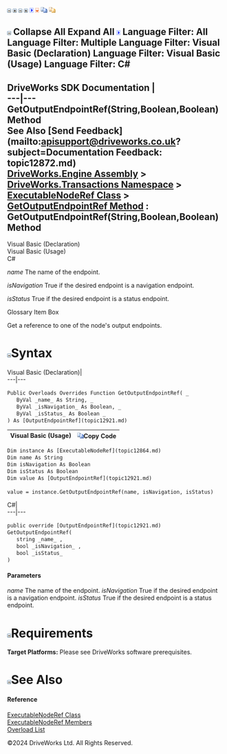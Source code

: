 ![](dotnetimages/collapse.gif) ![](dotnetimages/expand.gif) ![](dotnetimages/collapse.gif) ![](dotnetimages/expand.gif) ![](dotnetimages/drpdown.gif) ![](dotnetimages/drpdown_orange.gif) ![](dotnetimages/copycode.gif) ![](dotnetimages/copycodeHighlight.gif)

![](dotnetimages/collapse.gif) Collapse All Expand All ![](dotnetimages/drpdown.gif) Language Filter: All  Language Filter: Multiple  Language Filter: Visual Basic (Declaration) Language Filter: Visual Basic (Usage) Language Filter: C#  
---  
DriveWorks SDK Documentation  |   
---|---  
GetOutputEndpointRef(String,Boolean,Boolean) Method   
See Also [Send Feedback](mailto:apisupport@driveworks.co.uk?subject=Documentation Feedback: topic12872.md)  
[DriveWorks.Engine Assembly](topic2156.md) > [DriveWorks.Transactions Namespace](topic12835.md) > [ExecutableNodeRef Class](topic12864.md) > [GetOutputEndpointRef Method](topic12871.md) : GetOutputEndpointRef(String,Boolean,Boolean) Method  
---  
  
Visual Basic (Declaration)    
Visual Basic (Usage)    
C# 

_name_
    The name of the endpoint.

_isNavigation_
    True if the desired endpoint is a navigation endpoint.

_isStatus_
    True if the desired endpoint is a status endpoint.

Glossary Item Box

Get a reference to one of the node's output endpoints. 

# ![](dotnetimages/collapse.gif)Syntax

Visual Basic (Declaration)|   
---|---  
      
    
    Public Overloads Overrides Function GetOutputEndpointRef( _
       ByVal _name_ As String, _
       ByVal _isNavigation_ As Boolean, _
       ByVal _isStatus_ As Boolean _
    ) As [OutputEndpointRef](topic12921.md)  
  
Visual Basic (Usage)| ![](dotnetimages/copycode.gif)Copy Code  
---|---  
      
    
    Dim instance As [ExecutableNodeRef](topic12864.md)
    Dim name As String
    Dim isNavigation As Boolean
    Dim isStatus As Boolean
    Dim value As [OutputEndpointRef](topic12921.md)
     
    value = instance.GetOutputEndpointRef(name, isNavigation, isStatus)  
  
C#|   
---|---  
      
    
    public override [OutputEndpointRef](topic12921.md) GetOutputEndpointRef( 
       string _name_ ,
       bool _isNavigation_ ,
       bool _isStatus_
    )  
  
#### Parameters

 _name_
    The name of the endpoint.
_isNavigation_
    True if the desired endpoint is a navigation endpoint.
_isStatus_
    True if the desired endpoint is a status endpoint.

# ![](dotnetimages/collapse.gif)Requirements

**Target Platforms:** Please see DriveWorks software prerequisites.

# ![](dotnetimages/collapse.gif)See Also

#### Reference

[ExecutableNodeRef Class](topic12864.md)   
[ExecutableNodeRef Members](topic12865.md)   
[Overload List](topic12871.md)

©2024 DriveWorks Ltd. All Rights Reserved.
